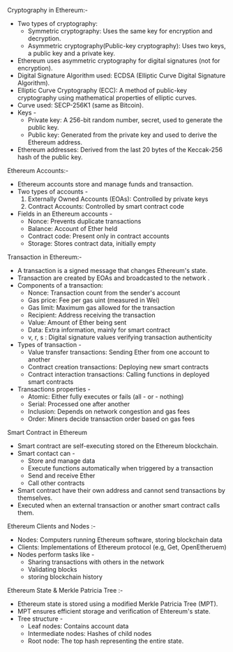 Cryptography in Ethereum:- 

- Two types of cryptography: 
    - Symmetric cryptography: Uses the same key for encryption and decryption. 
    - Asymmetric cryptography(Public-key cryptography): Uses two keys, a public key and a private key.
- Ethereum uses asymmetric cryptography for digital signatures 
  (not for encryption).
- Digital Signature Algorithm used: ECDSA (Elliptic Curve Digital Signature Algorithm).
- Elliptic Curve Cryptography (ECC): A method of public-key cryptography using mathematical properties of elliptic curves.
- Curve used: SECP-256K1 (same as Bitcoin).
- Keys -
    - Private key: A 256-bit random number, secret, used to generate the public key.
    - Public key: Generated from the private key and used to derive the Ethereum address.
- Ethereum addresses: Derived from the last 20 bytes of the Keccak-256 hash of the public key.

Ethereum Accounts:-

- Ethereum accounts store and manage funds and transaction. 
- Two types of accounts -
     1. Externally Owned Accounts (EOAs): Controlled by private keys
     2. Contract Accounts: Controlled by smart contract code
- Fields in an Ethereum accounts -
    - Nonce: Prevents duplicate transactions
    - Balance: Account of Ether held 
    - Contract code: Present only in contract accounts 
    - Storage: Stores contract data, initially empty

Transaction in Ethereum:- 

- A transaction is a signed message that changes Ethereum's state.
- Transaction are created by EOAs and broadcasted to the network .
- Components of a transaction: 
     - Nonce: Transaction count from the sender's account 
     - Gas price: Fee per gas uint (measured in Wei) 
     - Gas limit: Maximum gas allowed for the transaction
     - Recipient: Address receiving the transaction
     - Value: Amount of Ether being sent
     - Data: Extra information, mainly for smart contract 
     - v, r, s : Digital signature values verifying transaction authenticity
 - Types of transaction - 
     - Value transfer transactions: Sending Ether from one account to another 
     - Contract creation transactions: Deploying new smart contracts
     - Contract interaction transactions: Calling functions in deployed smart contracts
 - Transactions properties - 
     - Atomic: Either fully executes or fails (all - or - nothing)
     - Serial: Processed one after another 
     - Inclusion: Depends on network congestion and gas fees 
     - Order: Miners decide transaction order based on gas fees

Smart Contract in Ethereum 

- Smart contract are self-executing stored on the Ethereum blockchain.
- Smart contact can - 
     - Store and manage data 
     - Execute functions automatically when triggered by a transaction
     - Send and receive Ether 
     - Call other contracts 
 - Smart contract have their own address and cannot send transactions by themselves. 
 - Executed when an external transaction or another smart contract calls them.

Ethereum Clients and Nodes :- 

- Nodes: Computers running Ethereum software, storing blockchain data 
- Clients: Implementations of Ethereum protocol (e.g, Get, OpenEtheruem)
- Nodes perform tasks like - 
     - Sharing transactions with others in the network 
     - Validating blocks 
     - storing blockchain history 

Ethereum State & Merkle Patricia Tree :- 

- Ethereum state is stored using a modified Merkle Patricia Tree (MPT).
- MPT ensures efficient storage and verification of Ehtereum's state. 
- Tree structure - 
     - Leaf nodes: Contains account data 
     - Intermediate nodes: Hashes of child nodes 
     - Root node: The top hash representing the entire state. 

